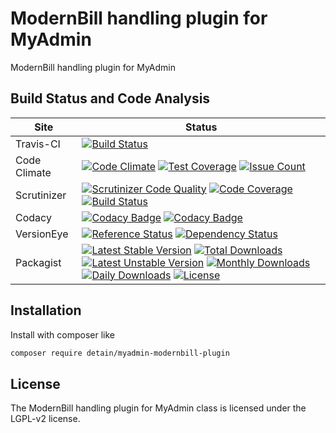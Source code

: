 # ModernBill handling plugin for MyAdmin

ModernBill handling plugin for MyAdmin

## Build Status and Code Analysis

Site          | Status
--------------|---------------------------
Travis-CI     | [![Build Status](https://travis-ci.org/detain/myadmin-modernbill-plugin.svg?branch=master)](https://travis-ci.org/detain/myadmin-modernbill-plugin)
Code Climate  | [![Code Climate](https://codeclimate.com/github/detain/myadmin-modernbill-plugin/badges/gpa.svg)](https://codeclimate.com/github/detain/myadmin-modernbill-plugin) [![Test Coverage](https://codeclimate.com/github/detain/myadmin-modernbill-plugin/badges/coverage.svg)](https://codeclimate.com/github/detain/myadmin-modernbill-plugin/coverage) [![Issue Count](https://codeclimate.com/github/detain/myadmin-modernbill-plugin/badges/issue_count.svg)](https://codeclimate.com/github/detain/myadmin-modernbill-plugin)
Scrutinizer   | [![Scrutinizer Code Quality](https://scrutinizer-ci.com/g/myadmin-plugins/myadmin-modernbill-plugin/badges/quality-score.png?b=master)](https://scrutinizer-ci.com/g/myadmin-plugins/myadmin-modernbill-plugin/?branch=master) [![Code Coverage](https://scrutinizer-ci.com/g/myadmin-plugins/myadmin-modernbill-plugin/badges/coverage.png?b=master)](https://scrutinizer-ci.com/g/myadmin-plugins/myadmin-modernbill-plugin/?branch=master) [![Build Status](https://scrutinizer-ci.com/g/myadmin-plugins/myadmin-modernbill-plugin/badges/build.png?b=master)](https://scrutinizer-ci.com/g/myadmin-plugins/myadmin-modernbill-plugin/build-status/master)
Codacy        | [![Codacy Badge](https://api.codacy.com/project/badge/Grade/226251fc068f4fd5b4b4ef9a40011d06)](https://www.codacy.com/app/detain/myadmin-modernbill-plugin) [![Codacy Badge](https://api.codacy.com/project/badge/Coverage/25fa74eb74c947bf969602fcfe87e349)](https://www.codacy.com/app/detain/myadmin-modernbill-plugin?utm_source=github.com&utm_medium=referral&utm_content=detain/myadmin-modernbill-plugin&utm_campaign=Badge_Coverage)
VersionEye    | [![Reference Status](https://www.versioneye.com/php/detain:myadmin-modernbill-plugin/reference_badge.svg?style=flat)](https://www.versioneye.com/php/detain:myadmin-modernbill-plugin/references) [![Dependency Status](https://www.versioneye.com/user/projects/592f7318bafc5500414dfd2a/badge.svg?style=flat-square)](https://www.versioneye.com/user/projects/592f7318bafc5500414dfd2a)
Packagist     | [![Latest Stable Version](https://poser.pugx.org/detain/myadmin-modernbill-plugin/version)](https://packagist.org/packages/detain/myadmin-modernbill-plugin) [![Total Downloads](https://poser.pugx.org/detain/myadmin-modernbill-plugin/downloads)](https://packagist.org/packages/detain/myadmin-modernbill-plugin) [![Latest Unstable Version](https://poser.pugx.org/detain/myadmin-modernbill-plugin/v/unstable)](//packagist.org/packages/detain/myadmin-modernbill-plugin) [![Monthly Downloads](https://poser.pugx.org/detain/myadmin-modernbill-plugin/d/monthly)](https://packagist.org/packages/detain/myadmin-modernbill-plugin) [![Daily Downloads](https://poser.pugx.org/detain/myadmin-modernbill-plugin/d/daily)](https://packagist.org/packages/detain/myadmin-modernbill-plugin) [![License](https://poser.pugx.org/detain/myadmin-modernbill-plugin/license)](https://packagist.org/packages/detain/myadmin-modernbill-plugin)


## Installation

Install with composer like

```sh
composer require detain/myadmin-modernbill-plugin
```

## License

The ModernBill handling plugin for MyAdmin class is licensed under the LGPL-v2 license.

